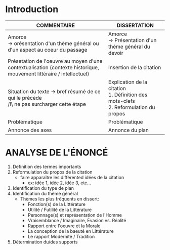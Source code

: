 # Introduction
| COMMENTAIRE | DISSERTATION |
|---|---|
| Amorce <br> -> orésentation d'un thème général ou d'un aspect au coeur du passage | Amorce <br> -> Présentation d'un thème général du devoir
| Présetation de l'oeuvre au moyen d'une contextualisation (contexte historique, mouvement littéraire / intellectuel) | Insertion de la citation
| Situation du texte -> bref résumé de ce qui le précède <br> /!\ ne pas surcharger cette étape | Explication de la citation <br> 1. Définition des mots-clefs <br> 2. Reformulation du propos
| Problématique | Problématique
| Annonce des axes | Annonce du plan

# ANALYSE DE L'ÉNONCÉ
1. Definition des termes importants
2. Reformulation du propos de la citation
    - faire apparaître les différented idées de la citation
        - ex: idée 1, idée 2, idée 3, etc...
3. Identification du type de plan
4. Identification du thème général
    - Thèmes les plus fréquents en dissert:
        - Fonction(s) de la Littérature
        - Utilité / Futilité de la Littérature
        - Personnage(s) et représentation de l'Homme
        - Vraisemblance / Imaginaire, Évasion vs. Réalité
        - Rapport entre l'oeuvre et la Morale
        - La conception de la baeuté en Littérature
        - Le rapport Modernité / Tradition
5. Détermination du/des supports

 